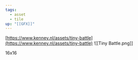 ```yaml
---
tags:
  - asset
  - tile
up: "[[GFX]]"
---
```

[https://www.kenney.nl/assets/tiny-battle](https://www.kenney.nl/assets/tiny-battle)
![[Tiny Battle.png]]

16x16